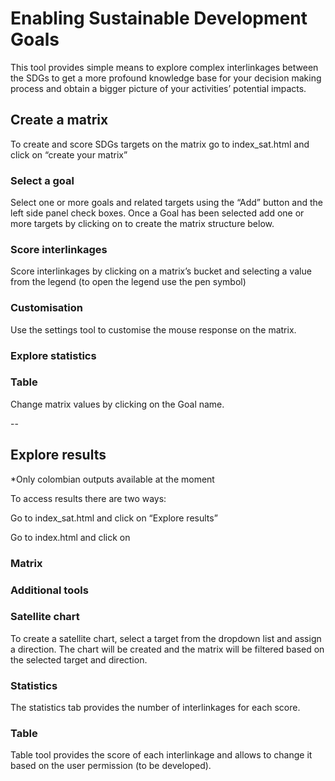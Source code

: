 # Enabling Sustainable Development Goals


This tool provides simple means to explore complex interlinkages between the SDGs to get a more profound knowledge base for your decision making process and obtain a bigger picture of your activities’ potential impacts.


## Create a matrix

To create and score SDGs targets on the matrix go to index_sat.html and click on “create your matrix”

### Select a goal 
Select one or more goals and related targets using the “Add” button and the left side panel check boxes.
Once a Goal has been selected add one or more targets by clicking on  to create the matrix structure below.

### Score interlinkages
Score interlinkages by clicking on a matrix’s bucket and selecting a value from the legend (to open the legend use the pen symbol)

### Customisation
Use the settings tool to customise the mouse response on the matrix.

### Explore statistics

### Table
Change matrix values by clicking on the Goal name.



--


## Explore results 

*Only colombian outputs available at the moment

To access results there are two ways:

Go to index_sat.html and click on “Explore results”

Go to index.html and click on 



### Matrix


### Additional tools


### Satellite chart
To create a satellite chart, select a target from the dropdown list and assign a direction.
The chart will be created and the matrix will be filtered based on the selected target and direction.

### Statistics
The statistics tab provides the number of interlinkages for each score.

### Table
Table tool provides the score of each interlinkage and allows to change it based on the user permission (to be developed).

